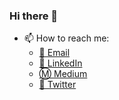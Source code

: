 ### Hi there 👋

- 📫 How to reach me:
    - [📧 Email](mailto:henriwoodcock@gmail.com)
    - [📱 LinkedIn](https://www.linkedin.com/in/henri-woodcock-682338155/)
    - [Ⓜ️ Medium](https://medium.com/@henriwoodcock)
    - [🦉 Twitter](https://twitter.com/henriwoodcock)
<!--
**henriwoodcock/henriwoodcock** is a ✨ _special_ ✨ repository because its `README.md` (this file) appears on your GitHub profile.

Here are some ideas to get you started:

- 🔭 I’m currently working on ...
- 🌱 I’m currently learning ...
- 👯 I’m looking to collaborate on ...
- 🤔 I’m looking for help with ...
- 💬 Ask me about ...
- 📫 How to reach me: ...
- 😄 Pronouns: ...
- ⚡ Fun fact: ...
-->

